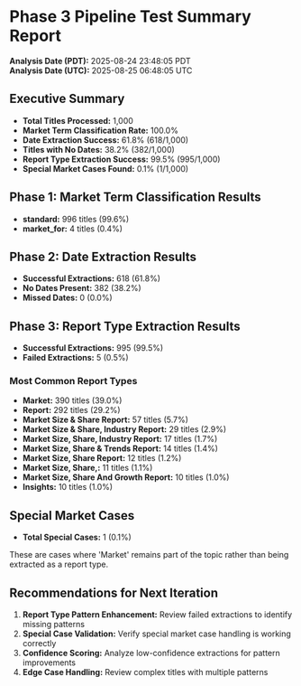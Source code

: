 # Phase 3 Pipeline Test Summary Report

**Analysis Date (PDT):** 2025-08-24 23:48:05 PDT  
**Analysis Date (UTC):** 2025-08-25 06:48:05 UTC

## Executive Summary

- **Total Titles Processed:** 1,000
- **Market Term Classification Rate:** 100.0%
- **Date Extraction Success:** 61.8% (618/1,000)
- **Titles with No Dates:** 38.2% (382/1,000)
- **Report Type Extraction Success:** 99.5% (995/1,000)
- **Special Market Cases Found:** 0.1% (1/1,000)

## Phase 1: Market Term Classification Results

- **standard:** 996 titles (99.6%)
- **market_for:** 4 titles (0.4%)


## Phase 2: Date Extraction Results

- **Successful Extractions:** 618 (61.8%)
- **No Dates Present:** 382 (38.2%)
- **Missed Dates:** 0 (0.0%)

## Phase 3: Report Type Extraction Results

- **Successful Extractions:** 995 (99.5%)
- **Failed Extractions:** 5 (0.5%)

### Most Common Report Types

- **Market:** 390 titles (39.0%)
- **Report:** 292 titles (29.2%)
- **Market Size & Share Report:** 57 titles (5.7%)
- **Market Size & Share, Industry Report:** 29 titles (2.9%)
- **Market Size, Share, Industry Report:** 17 titles (1.7%)
- **Market Size, Share & Trends Report:** 14 titles (1.4%)
- **Market Size, Share Report:** 12 titles (1.2%)
- **Market Size, Share,:** 11 titles (1.1%)
- **Market Size, Share And Growth Report:** 10 titles (1.0%)
- **Insights:** 10 titles (1.0%)


## Special Market Cases

- **Total Special Cases:** 1 (0.1%)

These are cases where 'Market' remains part of the topic rather than being extracted as a report type.

## Recommendations for Next Iteration

1. **Report Type Pattern Enhancement:** Review failed extractions to identify missing patterns
2. **Special Case Validation:** Verify special market case handling is working correctly
3. **Confidence Scoring:** Analyze low-confidence extractions for pattern improvements
4. **Edge Case Handling:** Review complex titles with multiple patterns

